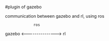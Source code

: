 #plugin of gazebo

communication between gazebo and rl, using ros

                 ros
   gazebo <---------------> rl
